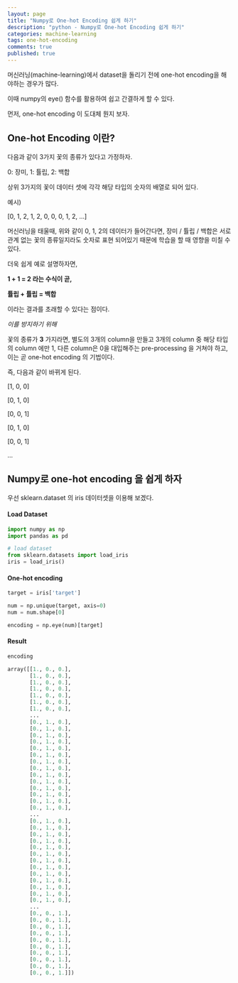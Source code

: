 ```yaml
---
layout: page
title: "Numpy로 One-hot Encoding 쉽게 하기"
description: "python - Numpy로 One-hot Encoding 쉽게 하기"
categories: machine-learning
tags: one-hot-encoding
comments: true
published: true
---
```



머신러닝(machine-learning)에서 dataset을 돌리기 전에 one-hot encoding을 해야하는 경우가 많다.

이때 numpy의 eye() 함수를 활용하여 쉽고 간결하게 할 수 있다.



먼저, one-hot encoding 이 도대체 뭔지 보자.



## One-hot Encoding 이란?

다음과 같이 3가지 꽃의 종류가 있다고 가정하자.

0: 장미, 1: 튤립, 2: 백합

상위 3가지의 꽃이 데이터 셋에 각각 해당 타입의 숫자의 배열로 되어 있다.

예시)

[0, 1, 2, 1, 2, 0, 0, 0, 1, 2, ...]



머신러닝을 태울때, 위와 같이 0, 1, 2의 데이터가 들어간다면, 장미 / 튤립 / 백합은 서로 관계 없는 꽃의 종류일지라도 숫자로 표현 되어있기 때문에 학습을 할 때 영향을 미칠 수 있다. 

더욱 쉽게 예로 설명하자면,

**1 + 1 = 2 라는 수식이 곧,**

**튤립 + 튤립 = 백합**

이라는 결과를 초래할 수 있다는 점이다.



*이를 방지하기 위해*

꽃의 종류가 **3** 가지라면, 별도의 3개의 column을 만들고 3개의 column 중 해당 타입의 column 에만 1, 다른 column은 0을 대입해주는 pre-processing 을 거쳐야 하고, 이는 곧 one-hot encoding 의 기법이다.

즉, 다음과 같이 바뀌게 된다.

[1, 0, 0]

[0, 1, 0]

[0, 0, 1]

[0, 1, 0]

[0, 0, 1]

...



## Numpy로 one-hot encoding 을 쉽게 하자



우선 sklearn.dataset 의 iris 데이터셋을 이용해 보겠다.



#### Load Dataset

```python
import numpy as np
import pandas as pd

# load dataset
from sklearn.datasets import load_iris
iris = load_iris()
```



#### One-hot encoding

```python
target = iris['target']

num = np.unique(target, axis=0)
num = num.shape[0]

encoding = np.eye(num)[target]
```



#### Result

```python
encoding

array([[1., 0., 0.],
       [1., 0., 0.],
       [1., 0., 0.],
       [1., 0., 0.],
       [1., 0., 0.],
       [1., 0., 0.],
       [1., 0., 0.],
	   ...
       [0., 1., 0.],
       [0., 1., 0.],
       [0., 1., 0.],
       [0., 1., 0.],
       [0., 1., 0.],
       [0., 1., 0.],
       [0., 1., 0.],
       [0., 1., 0.],
       [0., 1., 0.],
       [0., 1., 0.],
       [0., 1., 0.],
       [0., 1., 0.],
       [0., 1., 0.],
       [0., 1., 0.],
	   ...
       [0., 1., 0.],
       [0., 1., 0.],
       [0., 1., 0.],
       [0., 1., 0.],
       [0., 1., 0.],
       [0., 1., 0.],
       [0., 1., 0.],
       [0., 1., 0.],
       [0., 1., 0.],
       [0., 1., 0.],
       [0., 1., 0.],
       [0., 1., 0.],
       [0., 1., 0.],
	   ...
       [0., 0., 1.],
       [0., 0., 1.],
       [0., 0., 1.],
       [0., 0., 1.],
       [0., 0., 1.],
       [0., 0., 1.],
       [0., 0., 1.],
       [0., 0., 1.],
       [0., 0., 1.],
       [0., 0., 1.]])
```
